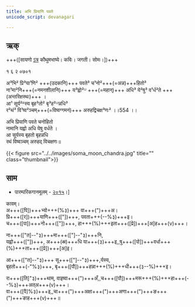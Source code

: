 ```yaml
---
title: अभि प्रियाणि पवते
unicode_script: devanagari  

---
```


## ऋक्

+++([सायणो [ऽत्र](https://archive.org/details/SamaVedaSanhitaWithSayanabhashyaVolume2SatyavrataSamasrami1876bis_201803/page/n191) कौथुमभाष्ये। कविः। जगती। सोमः।])+++

१ ६ २ ०७०१   

अ³भि² प्रि³या¹णि²  +++(उदकानि)+++ पवते³ च¹नो²+++(=अन्न)+++हितो³  
ना¹मा²नि+++(=नमनशीलानि)+++ य³ह्वो²ᵁ +++(=महान्)+++ अधि³ ये²षु³ व¹र्ध²ते +++(अन्तरिक्षस्थः)+++ ।  
आ¹ सूर्य²ᴿस्य बृह³तो² बृ³ह²ᵁन्नधि³  
र²थं³ वि¹ष्व²ञ्चम्+++(=विष्वग्गमनं)+++ अरुहद्विचक्ष³णः² ।।554 ।।

अभि प्रियाणि पवते चनोहितो  
नामानि यह्वो अधि येषु वर्धते ।  
आ सूर्यस्य बृहतो बृहन्नधि  
रथं विष्वञ्चम् अरुहद् विचक्षणः॥

{{< figure src="../../images/soma_moon_chandra.jpg" title="" class="thumbnail">}}

## साम
- पारम्परिकगानमूलम् - [२०१५](https://archive.org/stream/sAmaveda-jaiminIya-paravastu-paramparA-docs/UDAKA%20SAANTHI%20SAAMAANI#page/n2/mode/1up&sa=D&ust=1542425956390000)।]
<div class="audioEmbed"  caption="रामानुजार्यः 1974 " src="https://archive
.org/download/jaiminIya-sAma-gAna-paravastu-tradition-rAmAnuja/kAvam.mp3"></div>
<div class="audioEmbed"  caption="गोपालार्यः 2015  " src="https://archive
.org/download/jaiminIya-sAma-gAna-paravastu-tradition-gopAla-2015/kAvam.mp3"></div>
<div class="audioEmbed"  caption="गोपाल-विश्वासयोर् अनुवचनम् 2018 1x" src="https://archive
.org/download/jaiminIya-sAma-gAna-paravastu-tradition-anuvachanam-gopAla-vishvAsa-2018/kAvam.mp3"></div>
<div class="audioEmbed"  caption="गोपाल-विश्वासयोर् अनुवचनम् 2018 1.5x" src="https://archive
.org/download/jaiminIya-sAma-gAna-paravastu-tradition-anuvachanam-gopAla-vishvAsa-2018-150p-speed/kAvam.mp3"></div>


कावम्।  
अ+++([पि])+++भ्यो+++(%३)+++ वा+++(")+++अ।  
प्रि+++([र])+++याणि+++(["])+++, पवता+++(--%३)+++इ।  
च+++([पा])+++नो+++(["])+++, हा+++(%)+++इता+++([प्रे])+++[अ]ह+++(v)+++।

ना+++(["त]--"३)+++मा+++(["]--"३)+++नि,  
यह्वो+++(["])+++, अ+++(~~अ~~)+++धि या+++(३)+++इ,,षु+++([पो])+++वर्धा+++(%)+++ता+++([प्रे])+++[अ]इ।

आ+++(["त]--"३)+++ सू+++(["]--"३)+++,र्यस्य,  
बृहतो+++(-"%३)+++, बृ+++([पौ])+++हन्ना+++(%)+++धी+++(३--%)+++इ।

रा+++([ति]"३)+++थाम्, वाइष्वा+++(")+++अँ,,च+++([पौ])+++मरू+++(%)+++हा+++(--%३)+++अत्अ+++(v)+++।  
वा+++([पै]%३)+++इ,,चा+++(")+++अक्षा+++(")+++अणा+++(")+++ङ+++(")+++ङाह+++(v)+++॥  
